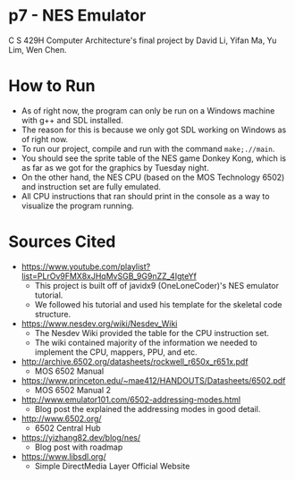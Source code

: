 # p7 - NES Emulator
C S 429H Computer Architecture's final project by David Li, Yifan Ma, Yu Lim, Wen Chen.

# How to Run
- As of right now, the program can only be run on a Windows machine with g++ and SDL installed.
- The reason for this is because we only got SDL working on Windows as of right now.
- To run our project, compile and run with the command ```make;.//main```.
- You should see the sprite table of the NES game Donkey Kong, which is as far as we got for the graphics by Tuesday night.
- On the other hand, the NES CPU (based on the MOS Technology 6502) and instruction set are fully emulated.
- All CPU instructions that ran should print in the console as a way to visualize the program running.

# Sources Cited 
- https://www.youtube.com/playlist?list=PLrOv9FMX8xJHqMvSGB_9G9nZZ_4IgteYf
  - This project is built off of javidx9 (OneLoneCoder)'s NES emulator tutorial.
  - We followed his tutorial and used his template for the skeletal code structure.
- https://www.nesdev.org/wiki/Nesdev_Wiki
  - The Nesdev Wiki provided the table for the CPU instruction set.
  - The wiki contained majority of the information we needed to implement the CPU, mappers, PPU, and etc.
- http://archive.6502.org/datasheets/rockwell_r650x_r651x.pdf
  - MOS 6502 Manual
- https://www.princeton.edu/~mae412/HANDOUTS/Datasheets/6502.pdf
  - MOS 6502 Manual 2
- http://www.emulator101.com/6502-addressing-modes.html
  - Blog post the explained the addressing modes in good detail.
- http://www.6502.org/
  - 6502 Central Hub
- https://yizhang82.dev/blog/nes/
  - Blog post with roadmap
- https://www.libsdl.org/
  - Simple DirectMedia Layer Official Website
